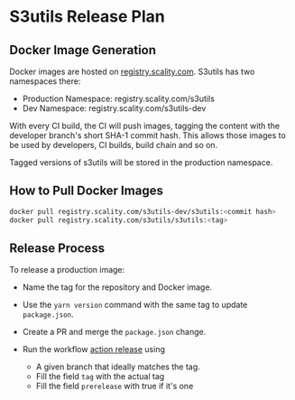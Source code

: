 # S3utils Release Plan

## Docker Image Generation

Docker images are hosted on [registry.scality.com](registry.scality.com).
S3utils has two namespaces there:

* Production Namespace: registry.scality.com/s3utils
* Dev Namespace: registry.scality.com/s3utils-dev

With every CI build, the CI will push images, tagging the
content with the developer branch's short SHA-1 commit hash.
This allows those images to be used by developers, CI builds,
build chain and so on.

Tagged versions of s3utils will be stored in the production namespace.

## How to Pull Docker Images

```sh
docker pull registry.scality.com/s3utils-dev/s3utils:<commit hash>
docker pull registry.scality.com/s3utils/s3utils:<tag>
```

## Release Process

To release a production image:

* Name the tag for the repository and Docker image.

* Use the `yarn version` command with the same tag to update `package.json`.

* Create a PR and merge the `package.json` change.

* Run the workflow [action release](https://github.com/scality/s3utils/actions/workflows/release.yml) using
  * A given branch that ideally matches the tag.
  * Fill the field `tag` with the actual tag
  * Fill the field `prerelease` with true if it's one
